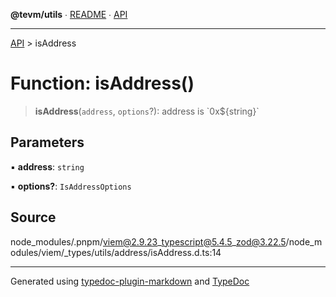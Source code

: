 **@tevm/utils** ∙ [README](../README.md) ∙ [API](../API.md)

***

[API](../API.md) > isAddress

# Function: isAddress()

> **isAddress**(`address`, `options`?): address is \`0x${string}\`

## Parameters

▪ **address**: `string`

▪ **options?**: `IsAddressOptions`

## Source

node\_modules/.pnpm/viem@2.9.23\_typescript@5.4.5\_zod@3.22.5/node\_modules/viem/\_types/utils/address/isAddress.d.ts:14

***
Generated using [typedoc-plugin-markdown](https://www.npmjs.com/package/typedoc-plugin-markdown) and [TypeDoc](https://typedoc.org/)
